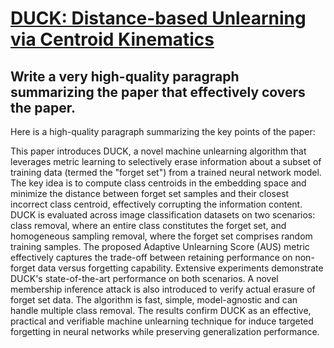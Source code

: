 # [DUCK: Distance-based Unlearning via Centroid Kinematics](https://arxiv.org/abs/2312.02052)

## Write a very high-quality paragraph summarizing the paper that effectively covers the paper.

 Here is a high-quality paragraph summarizing the key points of the paper:

This paper introduces DUCK, a novel machine unlearning algorithm that leverages metric learning to selectively erase information about a subset of training data (termed the "forget set") from a trained neural network model. The key idea is to compute class centroids in the embedding space and minimize the distance between forget set samples and their closest incorrect class centroid, effectively corrupting the information content. DUCK is evaluated across image classification datasets on two scenarios: class removal, where an entire class constitutes the forget set, and homogeneous sampling removal, where the forget set comprises random training samples. The proposed Adaptive Unlearning Score (AUS) metric effectively captures the trade-off between retaining performance on non-forget data versus forgetting capability. Extensive experiments demonstrate DUCK's state-of-the-art performance on both scenarios. A novel membership inference attack is also introduced to verify actual erasure of forget set data. The algorithm is fast, simple, model-agnostic and can handle multiple class removal. The results confirm DUCK as an effective, practical and verifiable machine unlearning technique for induce targeted forgetting in neural networks while preserving generalization performance.
